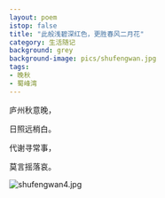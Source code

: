 ```yaml
---
layout: poem
istop: false
title: "此般浅碧深红色，更胜春风二月花"
category: 生活随记
background: grey
background-image: pics/shufengwan.jpg
tags:
- 晚秋
- 蜀峰湾
---
```


庐州秋意晚，

日照远梢白。

代谢寻常事，

莫言摇落哀。

![shufengwan4.jpg](https://i.loli.net/2021/11/20/BWCblLTUj7xoMJX.jpg)